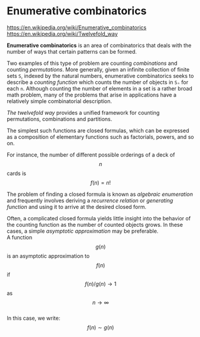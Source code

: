# Enumerative combinatorics

https://en.wikipedia.org/wiki/Enumerative_combinatorics
https://en.wikipedia.org/wiki/Twelvefold_way

**Enumerative combinatorics** is an area of combinatorics that deals with the number of ways that certain patterns can be formed.

Two examples of this type of problem are counting *combinations* and counting *permutations*. More generally, given an infinite collection of finite sets `S`, indexed by the natural numbers, enumerative combinatorics seeks to describe a *counting function* which counts the number of objects in `Sₙ` for each `n`. Although counting the number of elements in a set is a rather broad math problem, many of the problems that arise in applications have a relatively simple combinatorial description.

*The twelvefold way* provides a unified framework for counting permutations, combinations and partitions.

The simplest such functions are closed formulas, which can be expressed as a composition of elementary functions such as factorials, powers, and so on.

For instance, the number of different possible orderings of a deck of $$n$$ cards is $$f(n) = n!$$

The problem of finding a closed formula is known as *algebraic enumeration* and frequently involves deriving a *recurrence relation* or *generating function* and using it to arrive at the desired closed form.

Often, a complicated closed formula yields little insight into the behavior of the counting function as the number of counted objects grows. In these cases, a simple *asymptotic approximation* may be preferable.   
A function $$g(n)$$ is an asymptotic approximation to $$f(n)$$ if    
$$f(n)/g(n)\to 1$$ 
as $$n\to \infty$$    
In this case, we write:     
$$f(n) \sim g(n)$$
